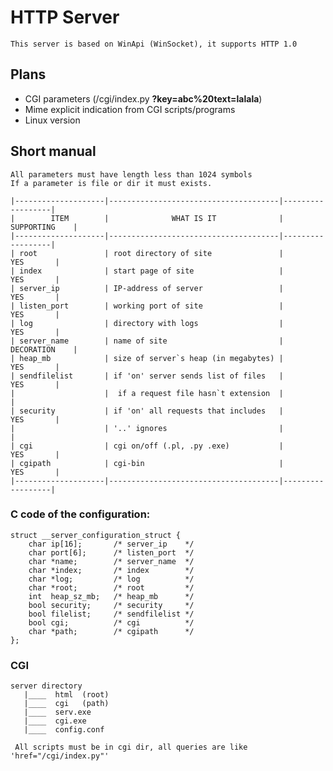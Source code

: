 HTTP Server
===========
    This server is based on WinApi (WinSocket), it supports HTTP 1.0
## Plans
   * CGI parameters (/cgi/index.py **?key=abc%20text=lalala**)
   * Mime explicit indication from CGI scripts/programs
   * Linux version
## Short manual
    All parameters must have length less than 1024 symbols
    If a parameter is file or dir it must exists.

    |--------------------|--------------------------------------|------------------|    
    |        ITEM        |              WHAT IS IT              |    SUPPORTING    |
    |--------------------|--------------------------------------|------------------|
    | root               | root directory of site               |        YES       |
    | index              | start page of site                   |        YES       |
    | server_ip          | IP-address of server                 |        YES       |
    | listen_port        | working port of site                 |        YES       |
    | log                | directory with logs                  |        YES       |
    | server_name        | name of site                         |    DECORATION    |
    | heap_mb            | size of server`s heap (in megabytes) |        YES       |
    | sendfilelist       | if 'on' server sends list of files   |        YES       |
    |                    |  if a request file hasn`t extension  |                  |
    | security           | if 'on' all requests that includes   |        YES       |
    |                    | '..' ignores                         |                  |
    | cgi                | cgi on/off (.pl, .py .exe)           |        YES       |
    | cgipath            | cgi-bin                              |        YES       |
    |--------------------|--------------------------------------|------------------|

### C code of the configuration:
    struct __server_configuration_struct {
        char ip[16];       /* server_ip    */
        char port[6];      /* listen_port  */
        char *name;        /* server_name  */
        char *index;       /* index        */
        char *log;         /* log          */
        char *root;        /* root         */
        int  heap_sz_mb;   /* heap_mb      */
        bool security;     /* security     */
        bool filelist;     /* sendfilelist */
        bool cgi;          /* cgi          */
        char *path;        /* cgipath      */
    };
### CGI
    server directory
       |____  html  (root)
       |____  cgi   (path)
       |____  serv.exe
       |____  cgi.exe
       |____  config.conf
     
     All scripts must be in cgi dir, all queries are like 'href="/cgi/index.py"'

